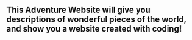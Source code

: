 ## This Adventure Website will give you descriptions of wonderful pieces of the world, and show you a website created with coding!

